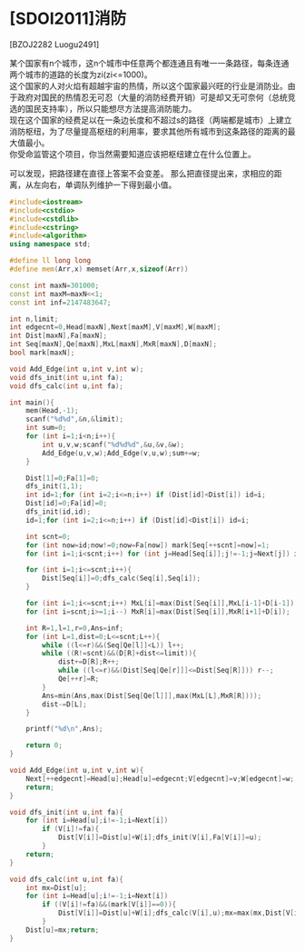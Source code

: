 # [SDOI2011]消防
[BZOJ2282 Luogu2491]

某个国家有n个城市，这n个城市中任意两个都连通且有唯一一条路径，每条连通两个城市的道路的长度为zi(zi<=1000)。  
这个国家的人对火焰有超越宇宙的热情，所以这个国家最兴旺的行业是消防业。由于政府对国民的热情忍无可忍（大量的消防经费开销）可是却又无可奈何（总统竞选的国民支持率），所以只能想尽方法提高消防能力。  
现在这个国家的经费足以在一条边长度和不超过s的路径（两端都是城市）上建立消防枢纽，为了尽量提高枢纽的利用率，要求其他所有城市到这条路径的距离的最大值最小。  
你受命监管这个项目，你当然需要知道应该把枢纽建立在什么位置上。

可以发现，把路径建在直径上答案不会变差。 那么把直径提出来，求相应的距离，从左向右，单调队列维护一下得到最小值。

```cpp
#include<iostream>
#include<cstdio>
#include<cstdlib>
#include<cstring>
#include<algorithm>
using namespace std;

#define ll long long
#define mem(Arr,x) memset(Arr,x,sizeof(Arr))

const int maxN=301000;
const int maxM=maxN<<1;
const int inf=2147483647;

int n,limit;
int edgecnt=0,Head[maxN],Next[maxM],V[maxM],W[maxM];
int Dist[maxN],Fa[maxN];
int Seq[maxN],Qe[maxN],MxL[maxN],MxR[maxN],D[maxN];
bool mark[maxN];

void Add_Edge(int u,int v,int w);
void dfs_init(int u,int fa);
void dfs_calc(int u,int fa);

int main(){
	mem(Head,-1);
	scanf("%d%d",&n,&limit);
	int sum=0;
	for (int i=1;i<n;i++){
		int u,v,w;scanf("%d%d%d",&u,&v,&w);
		Add_Edge(u,v,w);Add_Edge(v,u,w);sum+=w;
	}

	Dist[1]=0;Fa[1]=0;
	dfs_init(1,1);
	int id=1;for (int i=2;i<=n;i++) if (Dist[id]<Dist[i]) id=i;
	Dist[id]=0;Fa[id]=0;
	dfs_init(id,id);
	id=1;for (int i=2;i<=n;i++) if (Dist[id]<Dist[i]) id=i;

	int scnt=0;
	for (int now=id;now!=0;now=Fa[now]) mark[Seq[++scnt]=now]=1;
	for (int i=1;i<scnt;i++) for (int j=Head[Seq[i]];j!=-1;j=Next[j]) if (V[j]==Seq[i+1]) D[i]=W[j];

	for (int i=1;i<=scnt;i++){
		Dist[Seq[i]]=0;dfs_calc(Seq[i],Seq[i]);
	}

	for (int i=1;i<=scnt;i++) MxL[i]=max(Dist[Seq[i]],MxL[i-1]+D[i-1]);
	for (int i=scnt;i>=1;i--) MxR[i]=max(Dist[Seq[i]],MxR[i+1]+D[i]);

	int R=1,l=1,r=0,Ans=inf;
	for (int L=1,dist=0;L<=scnt;L++){
		while ((l<=r)&&(Seq[Qe[l]]<L)) l++;
		while ((R!=scnt)&&(D[R]+dist<=limit)){
			dist+=D[R];R++;
			while ((l<=r)&&(Dist[Seq[Qe[r]]]<=Dist[Seq[R]])) r--;
			Qe[++r]=R;
		}
		Ans=min(Ans,max(Dist[Seq[Qe[l]]],max(MxL[L],MxR[R])));
		dist-=D[L];
	}

	printf("%d\n",Ans);

	return 0;
}

void Add_Edge(int u,int v,int w){
	Next[++edgecnt]=Head[u];Head[u]=edgecnt;V[edgecnt]=v;W[edgecnt]=w;
	return;
}

void dfs_init(int u,int fa){
	for (int i=Head[u];i!=-1;i=Next[i])
		if (V[i]!=fa){
			Dist[V[i]]=Dist[u]+W[i];dfs_init(V[i],Fa[V[i]]=u);
		}
	return;
}

void dfs_calc(int u,int fa){
	int mx=Dist[u];
	for (int i=Head[u];i!=-1;i=Next[i])
		if ((V[i]!=fa)&&(mark[V[i]]==0)){
			Dist[V[i]]=Dist[u]+W[i];dfs_calc(V[i],u);mx=max(mx,Dist[V[i]]);
		}
	Dist[u]=mx;return;
}
```